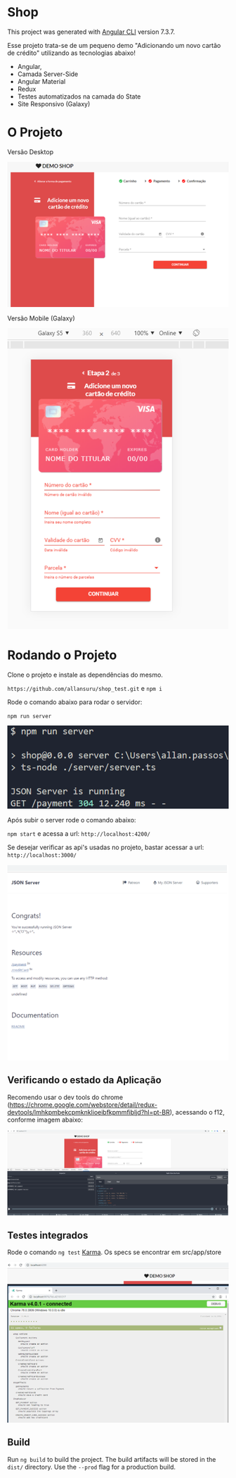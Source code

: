 # Shop

This project was generated with [Angular CLI](https://github.com/angular/angular-cli) version 7.3.7.

Esse projeto trata-se de um pequeno demo "Adicionando um novo cartão de crédito" utilizando as tecnologias abaixo!

- Angular,
- Camada Server-Side
- Angular Material
- Redux
- Testes automatizados na camada do State
- Site Responsivo (Galaxy)

# O Projeto

Versão Desktop

![alt text](https://github.com/allansuru/shop_test/blob/master/server/images/tela_normal.png)

Versão Mobile (Galaxy)

![alt text](https://github.com/allansuru/shop_test/blob/master/server/images/versao_mobile.png)

# Rodando o Projeto

Clone o projeto e instale as dependências do mesmo.

`https://github.com/allansuru/shop_test.git` e `npm i`

Rode o comando abaixo para rodar o servidor:

`npm run server`

![alt text](https://github.com/allansuru/shop_test/blob/master/server/images/run_server.png)

Após subir o server rode o comando abaixo:

`npm start` e acessa a url: `http://localhost:4200/`

Se desejar verificar as api's usadas no projeto, bastar acessar a url: `http://localhost:3000/`

![alt text](https://github.com/allansuru/shop_test/blob/master/server/images/json_server.png)

## Verificando o estado da Aplicação

Recomendo usar o dev tools do chrome (https://chrome.google.com/webstore/detail/redux-devtools/lmhkpmbekcpmknklioeibfkpmmfibljd?hl=pt-BR), acessando o f12, conforme imagem abaixo:

![alt text](https://github.com/allansuru/shop_test/blob/master/server/images/store_shop.png)

## Testes integrados

Rode o comando `ng test` [Karma](https://karma-runner.github.io). Os specs se encontrar em src/app/store

![alt text](https://github.com/allansuru/shop_test/blob/master/server/images/karma.png)

## Build

Run `ng build` to build the project. The build artifacts will be stored in the `dist/` directory. Use the `--prod` flag for a production build.
